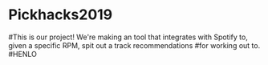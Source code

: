 # Pickhacks2019

#This is our project! We're making an tool that integrates with Spotify to, given a specific RPM, spit out a track recommendations
#for working out to.
#HENLO
